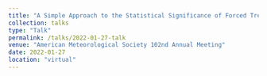 ```yaml
---
title: "A Simple Approach to the Statistical Significance of Forced Trends in Stratospheric Ozone"
collection: talks
type: "Talk"
permalink: /talks/2022-01-27-talk
venue: "American Meteorological Society 102nd Annual Meeting"
date: 2022-01-27
location: "virtual"
---
```

